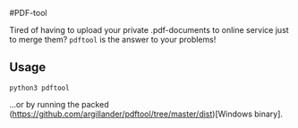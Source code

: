 #PDF-tool

Tired of having to upload your private .pdf-documents to online service just to merge them? `pdftool` is the answer to your problems! 

## Usage

```
python3 pdftool
```

...or by running the packed (https://github.com/argillander/pdftool/tree/master/dist)[Windows binary].
